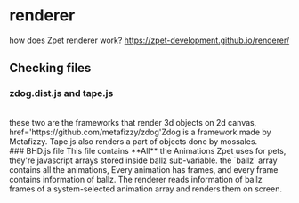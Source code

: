 # renderer
how does Zpet renderer work?
https://zpet-development.github.io/renderer/

## Checking files
### zdog.dist.js and tape.js
<br />
these two are the frameworks that render 3d objects on 2d canvas, <a> href='https://github.com/metafizzy/zdog'Zdog is a framework made by Metafizzy.</a>
Tape.js also renders a part of objects done by mossales.
<br />
### BHD.js file
This file contains **All** the Animations Zpet uses for pets, they're javascript arrays stored inside ballz sub-variable.
the `ballz` array contains all the animations, Every animation has frames, and every frame contains information of ballz. The renderer reads information of ballz frames of a system-selected animation array and renders them on screen.

